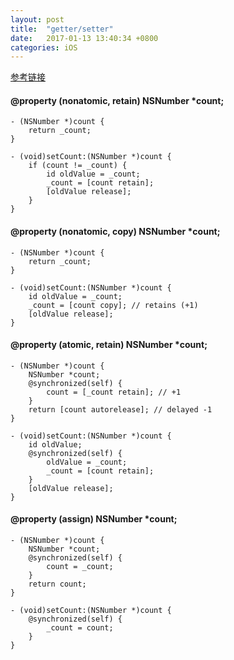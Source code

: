 ```yaml
---
layout: post
title:  "getter/setter"
date:   2017-01-13 13:40:34 +0800
categories: iOS
---
```


[参考链接](http://stackoverflow.com/questions/21802069/explicit-getters-setters-for-properties-mrc)

#### @property (nonatomic, retain) NSNumber *count;

	- (NSNumber *)count {
	    return _count;
	}
	
	- (void)setCount:(NSNumber *)count {
	    if (count != _count) {
	        id oldValue = _count;
	        _count = [count retain];
	        [oldValue release];
	    }
	}

#### @property (nonatomic, copy) NSNumber *count;

	- (NSNumber *)count {
	    return _count;
	}
	
	- (void)setCount:(NSNumber *)count {
	    id oldValue = _count;
	    _count = [count copy]; // retains (+1)
	    [oldValue release];
	}
	
	
#### @property (atomic, retain) NSNumber *count;

	- (NSNumber *)count {
	    NSNumber *count;
	    @synchronized(self) {
	        count = [_count retain]; // +1
	    }
	    return [count autorelease]; // delayed -1
	}
	
	- (void)setCount:(NSNumber *)count {
	    id oldValue;
	    @synchronized(self) {
	        oldValue = _count;
	        _count = [count retain];
	    }
	    [oldValue release];
	}
#### @property (assign) NSNumber *count;

	- (NSNumber *)count {
	    NSNumber *count;
	    @synchronized(self) {
	        count = _count;
	    }
	    return count;
	}
	
	- (void)setCount:(NSNumber *)count {
	    @synchronized(self) {
	        _count = count;
	    }
	}
	
	